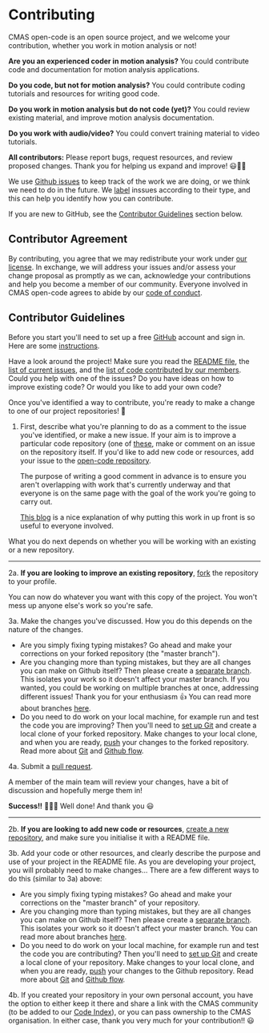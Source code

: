 # Contributing

CMAS open-code is an open source project, and we welcome your contribution, whether you work in motion analysis or not!

**Are you an experienced coder in motion analysis?** 
You could contribute code and documentation for motion analysis applications. 

**Do you code, but not for motion analysis?** 
You could contribute coding tutorials and resources for writing good code. 

**Do you work in motion analysis but do not code (yet)?** 
You could review existing material, and improve motion analysis documentation. 

**Do you work with audio/video?** 
You could convert training material to video tutorials.

**All contributors:** 
Please report bugs, request resources, and review proposed changes. Thank you for helping us expand and improve! :smiley::tada::sparkles:

We use [Github issues](https://guides.github.com/features/issues/) to keep track of the work we are doing, or we think we need to do in the future. We [label](https://github.com/cmasuki/open-code/labels) inssues according to their type, and this can help you identify how you can contribute.

If you are new to GitHub, see the [Contributor Guidelines](#contributor-guidelines) section below.

## Contributor Agreement

By contributing, you agree that we may redistribute your work under [our license](LICENSE.md). In exchange, we will address your issues and/or assess your change proposal as promptly as we can, acknowledge your contributions and help you become a member of our community.
Everyone involved in CMAS open-code agrees to abide by our [code of conduct](CODE_OF_CONDUCT.md).

## Contributor Guidelines

Before you start you'll need to set up a free [GitHub](https://github.com/) account and sign in. Here are some [instructions](https://help.github.com/articles/signing-up-for-a-new-github-account).

Have a look around the project! Make sure you read the [README file](https://github.com/cmasuki/open-code/blob/master/README.md), the [list of current issues](https://github.com/cmasuki/open-code/issues), and the [list of code contributed by our members](https://github.com/cmasuki/open-code/blob/master/Code/CodeIndex.md). Could you help with one of the issues? Do you have ideas on how to improve existing code? Or would you like to add your own code? 

Once you've identified a way to contribute, you're ready to make a change to one of our project repositories! :tada:

1. First, describe what you're planning to do as a comment to the issue you've identified, or make a new issue. If your aim is to improve a particular code repository (one of [these](https://github.com/cmasuki/open-code/blob/master/Code/CodeIndex.md), make or comment on an issue on the repository itself. If you'd like to add new code or resources, add your issue to the [open-code repository](https://github.com/cmasuki/open-code/issues).

    The purpose of writing a good comment in advance is to ensure you aren't overlapping with work that's currently underway and that everyone is on the same page with the goal of the work you're going to carry out.
    
    [This blog](https://www.igvita.com/2011/12/19/dont-push-your-pull-requests/) is a nice explanation of why putting this work in up front is so useful to everyone involved.
    
What you do next depends on whether you will be working with an existing or a new repository.

---

2a. **If you are looking to improve an existing repository**, [fork](https://help.github.com/en/articles/fork-a-repo) the repository to your profile.

You can now do whatever you want with this copy of the project. You won't mess up anyone else's work so you're safe.

3a. Make the changes you've discussed. How you do this depends on the nature of the changes.
    
* Are you simply fixing typing mistakes? Go ahead and make your corrections on your forked repository (the "master branch").
* Are you changing more than typing mistakes, but they are all changes you can make on Github itself? Then please create a [separate branch](https://help.github.com/en/articles/creating-and-deleting-branches-within-your-repository). This isolates your work so it doesn't affect your master branch. If you wanted, you could be working on multiple branches at once, addressing different issues! Thank you for your enthusiasm :thumbsup: You can read more about branches [here](https://help.github.com/en/articles/about-branches). 
* Do you need to do work on your local machine, for example run and test the code you are improving? Then you'll need to [set up Git](https://help.github.com/en/articles/set-up-git) and create a local clone of your forked repository. Make changes to your local clone, and when you are ready, [push](https://help.github.com/en/articles/pushing-to-a-remote) your changes to the forked repository. Read more about [Git](https://git-scm.com/) and [Github flow](https://guides.github.com/introduction/flow/).
    
4a. Submit a [pull request](https://help.github.com/en/articles/proposing-changes-to-your-work-with-pull-requests).
    
A member of the main team will review your changes, have a bit of discussion and hopefully merge them in!

**Success!!** :balloon::balloon::balloon: Well done! And thank you :smiley:

---

2b. **If you are looking to add new code or resources**, [create a new repository](https://help.github.com/en/articles/create-a-repo), and make sure you initialise it with a README file. 

3b. Add your code or other resources, and clearly describe the purpose and use of your project in the README file. As you are developing your project, you will probably need to make changes... There are a few different ways to do this (similar to 3a) above:

* Are you simply fixing typing mistakes? Go ahead and make your corrections on the "master branch" of your repository.
* Are you changing more than typing mistakes, but they are all changes you can make on Github itself? Then please create a [separate branch](https://help.github.com/en/articles/creating-and-deleting-branches-within-your-repository). This isolates your work so it doesn't affect your master branch. You can read more about branches [here](https://help.github.com/en/articles/about-branches). 
* Do you need to do work on your local machine, for example run and test the code you are contributing? Then you'll need to [set up Git](https://help.github.com/en/articles/set-up-git) and create a local clone of your repository. Make changes to your local clone, and when you are ready, [push](https://help.github.com/en/articles/pushing-to-a-remote) your changes to the Github repository. Read more about [Git](https://git-scm.com/) and [Github flow](https://guides.github.com/introduction/flow/).
    
4b. If you created your repository in your own personal account, you have the option to either keep it there and share a link with the CMAS community (to be added to our [Code Index](https://github.com/cmasuki/open-code/blob/master/Code/CodeIndex.md)), or you can pass ownership to the CMAS organisation. In either case, thank you very much for your contribution!! :smiley:
    
    

